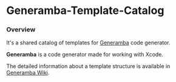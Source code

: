 # Generamba-Template-Catalog

### Overview

It's a shared catalog of templates for [Generamba](https://github.com/rambler-digital-solutions/Generamba) code generator.

**Generamba** is a code generator made for working with Xcode.

The detailed information about a template structure is available in [Generamba Wiki](https://github.com/rambler-digital-solutions/Generamba/wiki/Template-Structure).